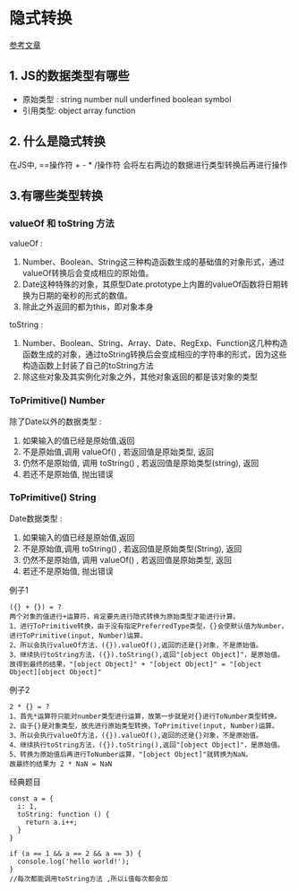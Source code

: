 # 隐式转换

[参考文章](https://juejin.im/post/5a7172d9f265da3e3245cbca)

## 1. JS的数据类型有哪些
- 原始类型 : string number null underfined boolean symbol
- 引用类型: object array function 

## 2. 什么是隐式转换
在JS中, ==操作符 + - * /操作符 会将左右两边的数据进行类型转换后再进行操作

## 3.有哪些类型转换

### valueOf 和 toString 方法

valueOf : 
1. Number、Boolean、String这三种构造函数生成的基础值的对象形式，通过valueOf转换后会变成相应的原始值。
2. Date这种特殊的对象，其原型Date.prototype上内置的valueOf函数将日期转换为日期的毫秒的形式的数值。
3. 除此之外返回的都为this，即对象本身

toString :
1. Number、Boolean、String、Array、Date、RegExp、Function这几种构造函数生成的对象，通过toString转换后会变成相应的字符串的形式，因为这些构造函数上封装了自己的toString方法
2. 除这些对象及其实例化对象之外，其他对象返回的都是该对象的类型

### ToPrimitive() Number
除了Date以外的数据类型 : 
1. 如果输入的值已经是原始值,返回
2. 不是原始值,调用 valueOf() , 若返回值是原始类型, 返回
3. 仍然不是原始值, 调用 toString() , 若返回值是原始类型(string), 返回
4. 若还不是原始值, 抛出错误

### ToPrimitive() String
Date数据类型 : 
1. 如果输入的值已经是原始值,返回
2. 不是原始值,调用 toString() , 若返回值是原始类型(String), 返回
3. 仍然不是原始值, 调用 valueOf() , 若返回值是原始类型, 返回
4. 若还不是原始值, 抛出错误


例子1

``` 
({} + {}) = ?
两个对象的值进行+运算符，肯定要先进行隐式转换为原始类型才能进行计算。
1、进行ToPrimitive转换，由于没有指定PreferredType类型，{}会使默认值为Number，进行ToPrimitive(input, Number)运算。
2、所以会执行valueOf方法，({}).valueOf(),返回的还是{}对象，不是原始值。
3、继续执行toString方法，({}).toString(),返回"[object Object]"，是原始值。
故得到最终的结果，"[object Object]" + "[object Object]" = "[object Object][object Object]"
```


例子2 

```
2 * {} = ?
1、首先*运算符只能对number类型进行运算，故第一步就是对{}进行ToNumber类型转换。
2、由于{}是对象类型，故先进行原始类型转换，ToPrimitive(input, Number)运算。
3、所以会执行valueOf方法，({}).valueOf(),返回的还是{}对象，不是原始值。
4、继续执行toString方法，({}).toString(),返回"[object Object]"，是原始值。
5、转换为原始值后再进行ToNumber运算，"[object Object]"就转换为NaN。
故最终的结果为 2 * NaN = NaN
```

经典题目

```
const a = {
  i: 1,
  toString: function () {
    return a.i++;
  }
}

if (a == 1 && a == 2 && a == 3) {
  console.log('hello world!');
}
//每次都能调用toString方法 ,所以i值每次都会加

```
